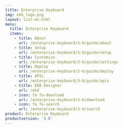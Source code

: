 ```yaml
---
title: Enterprise Keyboard
img: ekb_logo.png
layout: list-mx.html
menu:
  title: Enterprise Keyboard
  items:
    - title: About
      url: /enterprise-keyboard/3-6/guide/about
    - title: Setup
      url: /enterprise-keyboard/3-6/guide/setup
    - title: Customize
      url: /enterprise-keyboard/3-6/guide/settings
    - title: Deploy
      url: /enterprise-keyboard/3-6/guide/deploy
    - title: APIs
      url: /enterprise-keyboard/3-6/guide/apis
    - title: EKB Designer
      url: /ekd
    - icon: fa fa-download
      url: /enterprise-keyboard/3-6/download
    - icon: fa fa-search
      url: /enterprise-keyboard/3-6/search
product: Enterprise Keyboard
productversion: '3.6'
---
```

